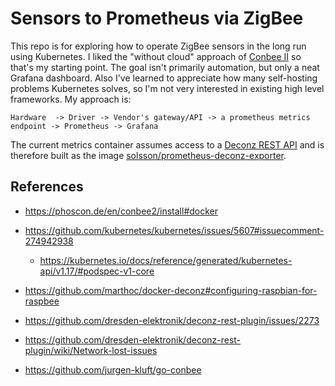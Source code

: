 # Sensors to Prometheus via ZigBee

This repo is for exploring how to operate ZigBee sensors in the long run using Kubernetes.
I liked the "without cloud" approach of [Conbee II](https://phoscon.de/en/conbee2) so that's my starting point.
The goal isn't primarily automation, but only a neat Grafana dashboard.
Also I've learned to appreciate how many self-hosting problems Kubernetes solves,
so I'm not very interested in existing high level frameworks. My approach is:

```
Hardware  -> Driver -> Vendor's gateway/API -> a prometheus metrics endpoint -> Prometheus -> Grafana
```

The current metrics container assumes access to a [Deconz REST API](https://github.com/dresden-elektronik/deconz-rest-plugin)
and is therefore built as the image [solsson/prometheus-deconz-exporter](https://hub.docker.com/r/solsson/prometheus-deconz-exporter).

## References

 * https://phoscon.de/en/conbee2/install#docker
 * https://github.com/kubernetes/kubernetes/issues/5607#issuecomment-274942938
   - https://kubernetes.io/docs/reference/generated/kubernetes-api/v1.17/#podspec-v1-core

 * https://github.com/marthoc/docker-deconz#configuring-raspbian-for-raspbee


 * https://github.com/dresden-elektronik/deconz-rest-plugin/issues/2273
 * https://github.com/dresden-elektronik/deconz-rest-plugin/wiki/Network-lost-issues
 * https://github.com/jurgen-kluft/go-conbee
